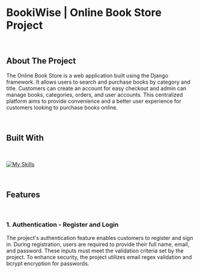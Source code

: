 <br/>
<p >
  <h1 >BookiWise | Online Book Store Project </h1>

</p>

<br>



## About The Project



The Online Book Store is a web application built using the Django framework. It allows users to search and purchase books by category and title. Customers can create an account for easy checkout and admin can manage books, categories, orders, and user accounts. This centralized platform aims to provide convenience and a better user experience for customers looking to purchase books online.

<br>

## Built With
<br>

[![My Skills](https://skillicons.dev/icons?i=html,css,bootstrap,jquery,python,django,sqlite)](https://skillicons.dev)


<br>

## Features
<br>
<h3><b>1. Authentication - Register and Login</b></h3>


The project's authentication feature enables customers to register and sign in. During registration, users are required to provide their full name, email, and password. These inputs must meet the validation criteria set by the project. To enhance security, the project utilizes email regex validation and bcrypt encryption for passwords.
<br>




